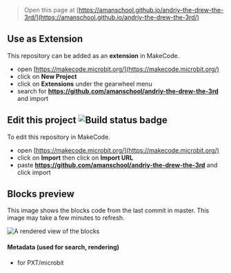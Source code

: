 
> Open this page at [https://amanschool.github.io/andriy-the-drew-the-3rd/](https://amanschool.github.io/andriy-the-drew-the-3rd/)

## Use as Extension

This repository can be added as an **extension** in MakeCode.

* open [https://makecode.microbit.org/](https://makecode.microbit.org/)
* click on **New Project**
* click on **Extensions** under the gearwheel menu
* search for **https://github.com/amanschool/andriy-the-drew-the-3rd** and import

## Edit this project ![Build status badge](https://github.com/amanschool/andriy-the-drew-the-3rd/workflows/MakeCode/badge.svg)

To edit this repository in MakeCode.

* open [https://makecode.microbit.org/](https://makecode.microbit.org/)
* click on **Import** then click on **Import URL**
* paste **https://github.com/amanschool/andriy-the-drew-the-3rd** and click import

## Blocks preview

This image shows the blocks code from the last commit in master.
This image may take a few minutes to refresh.

![A rendered view of the blocks](https://github.com/amanschool/andriy-the-drew-the-3rd/raw/master/.github/makecode/blocks.png)

#### Metadata (used for search, rendering)

* for PXT/microbit
<script src="https://makecode.com/gh-pages-embed.js"></script><script>makeCodeRender("{{ site.makecode.home_url }}", "{{ site.github.owner_name }}/{{ site.github.repository_name }}");</script>
